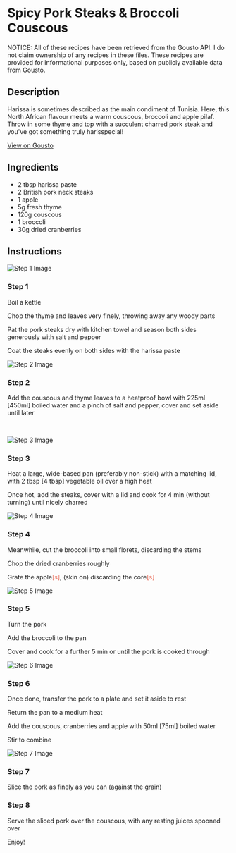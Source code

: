 # Spicy Pork Steaks & Broccoli Couscous

NOTICE: All of these recipes have been retrieved from the Gousto API. I do not claim ownership of any recipes in these files. These recipes are provided for informational purposes only, based on publicly available data from Gousto.

## Description

Harissa is sometimes described as the main condiment of Tunisia. Here, this North African flavour meets a warm couscous, broccoli and apple pilaf. Throw in some thyme and top with a succulent charred pork steak and you've got something truly harisspecial! 

[View on Gousto](https://www.gousto.co.uk/recipes/cookbook/spicy-pork-steaks-broccoli-couscous)

## Ingredients

- 2 tbsp harissa paste
- 2 British pork neck steaks
- 1 apple
- 5g fresh thyme
- 120g couscous
- 1 broccoli
- 30g dried cranberries

## Instructions

![Step 1 Image](https://production-media.gousto.co.uk/cms/recipe-step-image/550.step-1-x200.jpg)

### Step 1

Boil a kettle


Chop the thyme and leaves very finely, throwing away any woody parts


Pat the pork steaks dry with kitchen towel and season both sides generously with salt and pepper


Coat the steaks evenly on both sides with the harissa paste&nbsp;

![Step 2 Image](https://production-media.gousto.co.uk/cms/recipe-step-image/550.step-2-x200.jpg)

### Step 2

Add the couscous and thyme leaves to a heatproof bowl with 225ml <span class="text-danger">[450ml] </span>boiled water and a pinch of salt and pepper, cover and set aside until later


&nbsp;

![Step 3 Image](https://production-media.gousto.co.uk/cms/recipe-step-image/550.step-3-x200.jpg)

### Step 3

Heat a large, wide-based pan (preferably non-stick) with a matching lid, with 2 tbsp <span class="text-danger">[4 tbsp]</span> vegetable oil over a high heat


Once hot, add the steaks, cover with a lid and cook for 4 min (without turning) until nicely charred

![Step 4 Image](https://production-media.gousto.co.uk/cms/recipe-step-image/550.step-4-x200.jpg)

### Step 4

Meanwhile, cut the broccoli into small florets, discarding the stems


Chop the dried cranberries roughly


Grate the apple<span style="color: #e86754;">[s]</span>, (skin on) discarding the core<span style="color: #e86754;">[s]</span>

![Step 5 Image](https://production-media.gousto.co.uk/cms/recipe-step-image/550.step-5-x200.jpg)

### Step 5

Turn the pork


Add the broccoli to the pan&nbsp;


Cover and cook for a further 5 min or until the pork is cooked through

![Step 6 Image](https://production-media.gousto.co.uk/cms/recipe-step-image/550.step-6-x200.jpg)

### Step 6

Once done, transfer the pork to a plate and set it aside to rest


Return the pan to&nbsp;a medium heat


Add the&nbsp;couscous, cranberries and apple with 50ml <span class="text-danger">[75ml]</span>&nbsp;boiled water


Stir to combine

![Step 7 Image](https://production-media.gousto.co.uk/cms/recipe-step-image/550.-step-7-x200.jpg)

### Step 7

Slice the pork as finely as you can (against the grain)

### Step 8

Serve the sliced pork over the couscous, with any resting juices spooned over


Enjoy!

